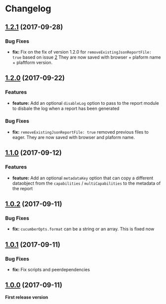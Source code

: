 # Changelog


<a name="1.2.1"></a>
## [1.2.1](https://github.com/wswebcreation/protractor-multiple-cucumber-html-reporter-plugin/compare/v1.2.0...v1.2.1) (2017-09-28)

### Bug Fixes

* **fix:** Fix on the fix of version 1.2.0 for `removeExistingJsonReportFile: true` based on issue [2](https://github.com/wswebcreation/protractor-multiple-cucumber-html-reporter-plugin/issues/2) They are now saved with browser + plaform name + plaftform version.


<a name="1.2.0"></a>
## [1.2.0](https://github.com/wswebcreation/protractor-multiple-cucumber-html-reporter-plugin/compare/v1.1.0...v1.2.0) (2017-09-22)

### Features

* **feature:** Add an optional `disableLog` option to pass to the report module to disbale the log when a report has been generated

### Bug Fixes

* **fix:** `removeExistingJsonReportFile: true` removed previous files to eager. They are now saved with browser and plaform name.


<a name="1.1.0"></a>
## [1.1.0](https://github.com/wswebcreation/protractor-multiple-cucumber-html-reporter-plugin/compare/v1.0.2...v1.1.0) (2017-09-12)

### Features

* **feature:** Add an optional `metadataKey` option that can copy a different dataobject from the `capabilities` / `multiCapabilities` to the metadata of the report


<a name="1.0.2"></a>
## [1.0.2](https://github.com/wswebcreation/protractor-multiple-cucumber-html-reporter-plugin/compare/v1.0.1...v1.0.2) (2017-09-11)

### Bug Fixes

* **fix:** `cucumberOpts.format` can be a string or an array. This is fixed now


<a name="1.0.1"></a>
## [1.0.1](https://github.com/wswebcreation/protractor-multiple-cucumber-html-reporter-plugin/compare/v1.0.0...v1.0.1) (2017-09-11)

### Bug Fixes

* **fix:** Fix scripts and peerdependencies


<a name="1.0.0"></a>
## [1.0.0](https://github.com/wswebcreation/protractor-multiple-cucumber-html-reporter-plugin/tree/v1.0.0) (2017-09-11)


**First release version**
